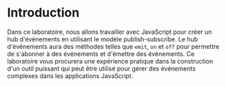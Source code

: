 # Introduction

Dans ce laboratoire, nous allons travailler avec JavaScript pour créer un hub d'événements en utilisant le modèle publish-subscribe. Le hub d'événements aura des méthodes telles que `emit`, `on` et `off` pour permettre de s'abonner à des événements et d'émettre des événements. Ce laboratoire vous procurera une expérience pratique dans la construction d'un outil puissant qui peut être utilisé pour gérer des événements complexes dans les applications JavaScript.
